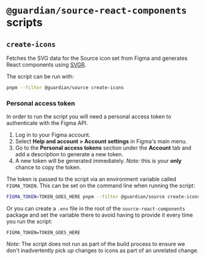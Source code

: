 # `@guardian/source-react-components` scripts

## `create-icons`

Fetches the SVG data for the Source icon set from Figma and generates React components using [SVGR](https://github.com/gregberge/svgr).

The script can be run with:

```sh
pnpm --filter @guardian/source create-icons
```

### Personal access token

In order to run the script you will need a personal access token to authenticate with the Figma API.

1. Log in to your Figma account.
2. Select **Help and account > Account settings** in Figma's main menu.
3. Go to the **Personal access tokens** section under the **Account** tab and add a description to generate a new token.
4. A new token will be generated immediately. _Note:_ this is your **only** chance to copy the token.

The token is passed to the script via an environment variable called `FIGMA_TOKEN`. This can be set on the command line when running the script:

```sh
FIGMA_TOKEN=TOKEN_GOES_HERE pnpm --filter @guardian/source create-icons
```

Or you can create a `.env` file in the root of the `source-react-components` package and set the variable there to avoid having to provide it every time you run the script:

```env
FIGMA_TOKEN=TOKEN_GOES_HERE
```

_Note:_ The script does not run as part of the build process to ensure we don't inadvertently pick up changes to icons as part of an unrelated change.

